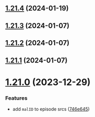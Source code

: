 ## [1.21.4](https://github.com/ghoshRitesh12/aniwatch-api/compare/v1.21.3...v1.21.4) (2024-01-19)



## [1.21.3](https://github.com/ghoshRitesh12/aniwatch-api/compare/v1.21.2...v1.21.3) (2024-01-07)



## [1.21.2](https://github.com/ghoshRitesh12/aniwatch-api/compare/v1.21.1...v1.21.2) (2024-01-07)



## [1.21.1](https://github.com/ghoshRitesh12/aniwatch-api/compare/v1.21.0...v1.21.1) (2024-01-07)



# [1.21.0](https://github.com/ghoshRitesh12/aniwatch-api/compare/v1.20.2...v1.21.0) (2023-12-29)


### Features

* add `malID` to episode srcs ([746e645](https://github.com/ghoshRitesh12/aniwatch-api/commit/746e645c2feb1ee7b7464f36d59522b1a2fe42bb))



